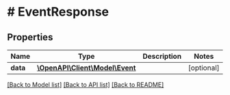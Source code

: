# # EventResponse

## Properties

Name | Type | Description | Notes
------------ | ------------- | ------------- | -------------
**data** | [**\OpenAPI\Client\Model\Event**](Event.md) |  | [optional]

[[Back to Model list]](../../README.md#models) [[Back to API list]](../../README.md#endpoints) [[Back to README]](../../README.md)
